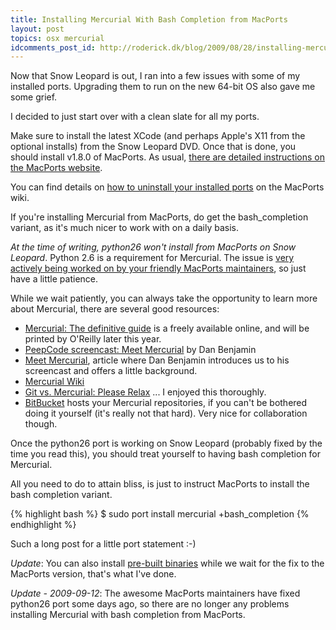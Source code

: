 ```yaml
---
title: Installing Mercurial With Bash Completion from MacPorts
layout: post
topics: osx mercurial
idcomments_post_id: http://roderick.dk/blog/2009/08/28/installing-mercurial-with-bash-completion/
---
```


Now that Snow Leopard is out, I ran into a few issues with some of my installed ports. Upgrading them to run on the new 64-bit OS also gave me some grief.

I decided to just start over with a clean slate for all my ports.

Make sure to install the latest XCode (and perhaps Apple's X11 from the optional installs) from the Snow Leopard DVD. Once that is done, you should install v1.8.0 of MacPorts. As usual, [there are detailed instructions on the MacPorts website](http://www.MacPorts.org/install.php).

You can find details on [how to uninstall your installed ports](http://trac.MacPorts.org/wiki/FAQ#uninstall) on the MacPorts wiki.

If you're installing Mercurial from MacPorts, do get the bash_completion variant, as it's much nicer to work with on a daily basis.

*At the time of writing, python26 won't install from MacPorts on Snow Leopard*. Python 2.6 is a requirement for Mercurial. The issue is [very actively being worked on by your friendly MacPorts maintainers](http://trac.MacPorts.org/ticket/20284), so just have a little patience.

While we wait patiently, you can always take the opportunity to learn more about Mercurial, there are several good resources:

* [Mercurial: The definitive guide](http://hgbook.red-bean.com/) is a freely available online, and will be printed by O'Reilly later this year.
* [PeepCode screencast: Meet Mercurial](http://peepcode.com/products/meet-mercurial)  by Dan Benjamin
* [Meet Mercurial](http://hivelogic.com/articles/meet-mercurial/), article where Dan Benjamin introduces us to his screencast and offers a little background.
* [Mercurial Wiki](http://mercurial.selenic.com/wiki/)
* [Git vs. Mercurial: Please Relax](http://importantshock.wordpress.com/2008/08/07/git-vs-mercurial/) ... I enjoyed this thoroughly.
* [BitBucket](http://bitbucket.org/) hosts your Mercurial repositories, if you can't be bothered doing it yourself (it's really not that hard). Very nice for collaboration though.

Once the python26 port is working on Snow Leopard (probably fixed by the time you read this), you should treat yourself to having bash completion for Mercurial.

All you need to do to attain bliss, is just to instruct MacPorts to install the bash completion variant.

{% highlight bash %}
$ sudo port install mercurial +bash_completion
{% endhighlight %}

Such a long post for a little port statement :-)

*Update*: You can also install [pre-built binaries](http://mercurial.berkwood.com/) while we wait for the fix to the MacPorts version, that's what I've done.

*Update - 2009-09-12*: The awesome MacPorts maintainers have fixed python26 port some days ago, so there are no longer any problems installing Mercurial with bash completion from MacPorts.
